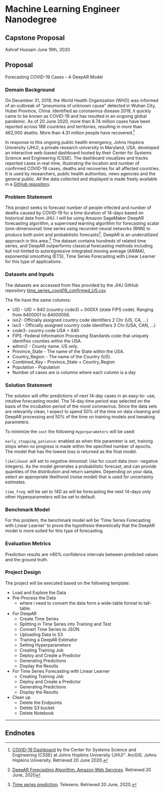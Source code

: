 
# Machine Learning Engineer Nanodegree
## Capstone Proposal
Ashraf Hussain
June 19th, 2020
## Proposal
Forecasting COVID-19 Cases – A DeepAR Model
### Domain Background
On December 31, 2019, the World Health Organization (WHO) was informed of an outbreak of “pneumonia of unknown cause” detected in Wuhan City, Hubei Province, China. Identified as coronavirus disease 2019, it quickly came
to be known as COVID-19 and has resulted in an ongoing global pandemic. As
of 20 June 2020, more than 8.74 million cases have been reported across
188 countries and territories, resulting in more than 462,000 deaths. More
than 4.31 million people have recovered.[^1]

In response to this ongoing public health emergency, Johns Hopkins
University (JHU), a private research university in Maryland, USA,
developed an interactive web-based dashboard hosted by their Center for
Systems Science and Engineering (CSSE). The dashboard visualizes and
tracks reported cases in real-time, illustrating the location and number
of confirmed COVID-19 cases, deaths and recoveries for all affected
countries. It is used by researchers, public health authorities, news
agencies and the general public. All the data collected and displayed is
made freely available in a [GitHub
repository](https://github.com/CSSEGISandData/COVID-19/tree/master/csse_covid_19_data).
### Problem Statement
This project seeks to forecast number of people infected and number of
deaths caused by COVID-19 for a time duration of 14-days based on
historical data from JHU. I will be using Amazon SageMaker DeepAR
forecasting algorithm, a supervised learning algorithm for forecasting
scalar (one-dimensional) time series using recurrent neural networks (RNN)
to produce both point and probabilistic forecasts[^2].
DeepAR is an underutilized approach in this area.[^3] The dataset contains
hundreds of related time series, and DeepAR outperforms classical
forecasting methods including but not limited to autoregressive integrated
moving average (ARIMA), exponential smoothing (ETS), Time Series
Forecasting with Linear Learner for this type of applications.
### Datasets and Inputs
The datasets are accessed from files provided by the JHU GitHub
repository [time_series_covid19_confirmed_US.csv](https://github.com/CSSEGISandData/COVID-19/blob/master/csse_covid_19_data/csse_covid_19_time_series/time_series_covid19_confirmed_US.csv)

The file have the same columns:
* UID - UID = 840 (country code3) + 000XX (state FIPS code). Ranging from
8400001 to 84000056.
* iso2- Officially assigned country code identifiers 2 Chr (US, CA, ...)
* iso3 - Officially assigned country code identifiers 3 Chr.(USA, CAN,
...)
* code3- country code USA = 840
* FIPS -Federal Information Processing Standards code that uniquely
identifies counties within the USA.
* admin2 - County name. US only.
* Province_State - The name of the State within the USA.
* Country_Region - The name of the Country (US).
* Combined_Key - Province_State + Country_Region
* Population - Population
* Number of cases are is columns where each column is a day
### Solution Statement
The solution will offer predictions of next 14-day cases in an easy-to-
use, intuitive forecasting model. The 14-day time period was selected on
the basis of the incubation period of the novel coronavirus.
Since the data sets are relevantly clean, I expect to spend 50% of the
time on data cleaning and DeepAR processing and 50% of the time on
training models and tweaking parameters.

To minimize the `cost` the following `Hyperparameters` will be used:

`early_stopping_patience`: enabled as when this parameter is set, training
stops when no progress is made within the specified number of epochs. The
model that has the lowest loss is returned as the final model.

`likelihood`: will set to _negative-binomial_: Use for count data (non-
negative integers). As the model generates a probabilistic forecast, and
can provide quantiles of the distribution and return samples. Depending on
your data, select an appropriate likelihood (noise model) that is used for
uncertainty estimates.

`time_freq`: will be set to 14D as will be forecasting the next 14-days only
other Hyperparameters will be set to default.

### Benchmark Model
For this problem, the benchmark model will be ‘Time Series Forecasting
with Linear Learner’ to prove the hypothesis theoretically that the DeepAR
model is more suited for this type of forecasting.

### Evaluation Metrics
Prediction results are ±80% confidence intervals between predicted values
and the ground truth.
### Project Design
The project will be executed based on the following template:
- Load and Explore the Data
- Pre-Process the Data
	- where i need to convert the data form a wide-table format to tall-table.
- For DeepAR
	- Create Time Series
	- Splitting in Time Series into Training and Test
	- Convert Time Series to JSON
	- Uploading Data to S3
	- Training a DeepAR Estimator
	- Setting Hyperparameters
	- Creating Training Job
	- Deploy and Create a Predictor
	- Generating Predictions
	- Display the Results
- For Time Series Forecasting with Linear Learner
	- Creating Training Job
	- Deploy and Create a Predictor
	- Generating Predictions
	- Display the Results
- Clean up
	- Delete the Endpoints
	- Delete S3 bucket
	- Delete Notebook
-----------
**Endnotes**
-----------

[^1]:[COVID-19 Dashboard](https://systems.jhu.edu/research/public-health/ncov/) by the Center for Systems Science and Engineering (CSSE) at Johns Hopkins University (JHU)". ArcGIS. Johns Hopkins University. Retrieved 20 June 2020.

[^2]:[DeepAR Forecasting Algorithm. Amazon Web Services](https://docs.aws.amazon.com/sagemaker/latest/dg/deepar.html). Retrieved 20 June, 2020 

[^3]:[Time series prediction](https://www.telesens.co/2019/06/08/time-series-prediction/). Telesens. Retrieved 20 June, 2020.
<!--stackedit_data:
eyJoaXN0b3J5IjpbLTc3MzI5NDMxNywtNzg5NDUxNjQ4LC0xNj
EwMTk1MzgxLDEzNjgwNzM0MzIsLTE1NTk2OTYyMjksLTEwODU2
ODgwNTIsMTA5NjQxNjgyMywxODEyODg1NjE4LC0xNDMyMzY1ND
QzLC0xMTEyNDk4ODYzLC0yNjE1NjUxODAsMTI4MjY5MjQ0Niwx
NjUzMjI4MDM0LC0xNDA1ODU0MjI2LDM2MzY5MDU2NiwxNDQ3Nj
Y3NDQ2LDEzODMyOTIyNDIsMTYzMTYxMjM4MCwtMTY4MDcyNDEy
LC04OTA0NTY5MF19
-->